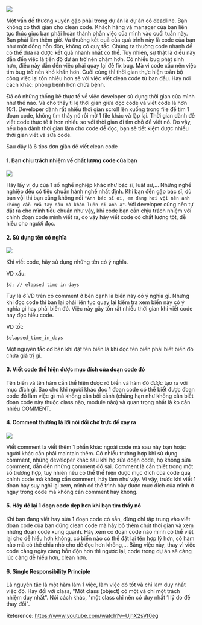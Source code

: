 ![](https://images.viblo.asia/2d01ddea-638f-4d24-8fde-90a4463ef6ca.jpeg)

Một vấn đề thường xuyên gặp phải trong dự án là dự án có deadline. Bạn không có thời gian cho clean code. Khách hàng và manager của bạn liên tục thúc giục bạn phải hoàn thành phần việc của mình vào cuối tuần này. Bạn phải làm thêm giờ. Và thường kết quả của quá trình này là code của bạn như một đống hỗn độn, không có quy tắc. Chúng ta thường code nhanh để có thể đưa ra được kết quả nhanh nhất có thể. Tuy nhiên, sự thật là điều này dẫn đến việc là tiến độ dự án trở nên chậm hơn. Có nhiều bug phát sinh hơn, điều này dẫn đến việc phải quay lại để fix bug. Mà vì code xấu nên việc tìm bug trở nên khó khăn hơn. Cuối cùng thì thời gian thực hiện toàn bộ công việc lại tốn nhiều hơn sẽ với việc viết clean code từ ban đầu. Hay nói cách khác: phòng bệnh hơn chữa bệnh.

Đã có những thống kê thực tế về việc developer sử dụng thời gian của mình như thế nào. Và cho thấy tỉ lệ thời gian giữa đọc code và viết code là hơn 10:1. Developer dành rất nhiều thời gian scroll lên xuống trong file để tìm 1 đoạn code, không tìm thấy nó rồi mở 1 file khác và lặp lại. Thời gian dành để viết code thực tế ít hơn nhiều so với thời gian đi tìm chỗ để viết nó. Do vậy, nếu bạn dành thời gian làm cho code dễ đọc, bạn sẽ tiết kiệm được nhiều thời gian viết và sửa code.

Sau đây là 6 tips đơn giản để viết clean code

#### 1. Bạn chịu trách nhiệm về chất lượng code của bạn
![](https://images.viblo.asia/04c62160-aa67-4cbf-9457-fd082014bfd9.jpg)

Hãy lấy ví dụ của 1 số nghề nghiệp khác như bác sĩ, luật sư,... Những nghề nghiệp đều có tiêu chuẩn hành nghề nhất định. Khi bạn đến gặp bác sĩ, dù bạn vội thì bạn cũng không nói `"Anh bác sĩ ơi, em đang hơi vội nên anh không cần rửa tay đâu mà khám luôn đi anh ạ"`. Với developer cũng nên tự đặt ra cho mình tiêu chuẩn như vậy, khi code bạn cần chịu trách nhiệm với chính đoạn code mình viết ra, do vậy hãy viết code có chất lượng tốt, dễ hiểu cho người đọc.

#### 2. Sử dụng tên có nghĩa
![](https://images.viblo.asia/e47220c9-575e-47b7-8cf1-2f3c898fafd5.jpg)

Khi viết code, hãy sử dụng những tên có ý nghĩa. 

VD xấu:

`$d; // elapsed time in days`

Tuy là ở VD trên có comment ở bên cạnh là biến này có ý nghĩa gì. Nhưng khi đọc code thì bạn lại phải liên tục quay lại kiểm tra xem biến này có ý nghĩa gì hay phải biến đó. Việc này gây tốn rất nhiều thời gian khi viết code hay đọc hiểu code.

VD tốt:

`$elapsed_time_in_days`


Một nguyên tắc cơ bản khi đặt tên biến là khi đọc tên biến phải biết biến đó chứa giá trị gì. 

#### 3. Viết code thể hiện được mục đích của đoạn code đó
Tên biến và tên hàm cần thể hiện được rõ biến và hàm đó được tạo ra với mục đích gì. Sao cho khi người khác đọc 1 đoạn code có thể biết được đoạn code đó làm việc gì mà không cần bối cảnh (chẳng hạn như không cần biết đoạn code này thuộc class nào, module nào) và quan trọng nhất là ko cần nhiều COMMENT.

#### 4. Comment thường là lời nói dối chờ trực để xảy ra
![](https://images.viblo.asia/8d048bd7-16ee-4341-9b01-be7834cc1169.png)

Viết comment là viết thêm 1 phần khác ngoài code mà sau này bạn hoặc người khác cần phải maintain thêm. Có nhiều trường hợp khi sử dụng comment, những developer khác sau khi họ sửa đoạn code, họ không sửa comment, dẫn đến những comment đó sai. Comment là cần thiết trong một số trường hợp, tuy nhiên nếu có thể thể hiện được mục đích của code qua chính code mà không cần comment, hãy làm như vậy. Vì vậy, trước khi viết 1 đoạn hay suy nghĩ lại xem, mình có thể trình bày được mục đích của mình ở ngay trong code mà không cần comment hay không.

#### 5. Hãy để lại 1 đoạn code đẹp hơn khi bạn tìm thấy nó
Khi bạn đang viết hay sửa 1 đoạn code có sẵn, đừng chỉ tập trung vào viết đoạn code của bạn đúng clean code mà hãy bỏ thêm chút thời gian và xem những đoạn code xung quanh. Hãy xem có đoạn code nào mình có thể viết lại cho dễ hiểu hơn không, có biến nào có thể đặt lại tên hợp lý hơn, có hàm nào mà có thể chia nhỏ cho dễ đọc hơn không,... Bằng việc này, thay vì việc code càng ngày càng hỗn độn hơn thì ngược lại, code trong dự án sẽ càng lúc càng dễ hiểu hơn, clean hơn.

#### 6. Single Responsibility Principle
Là nguyên tắc là một hàm làm 1 việc, làm việc đó tốt và chỉ làm duy nhất việc đó. Hay đối với class, "Một class (object) có một và chỉ một trách nhiệm duy nhất". Nói cách khác, "một class chỉ nên có duy nhất 1 lý do để thay đổi".

Reference: https://www.youtube.com/watch?v=UjhX2sVf0eg